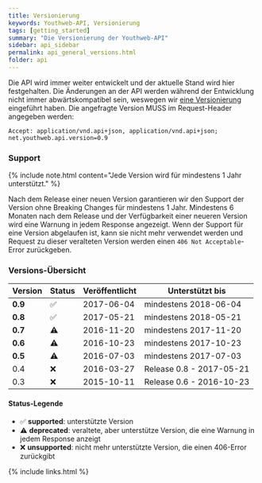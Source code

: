 ```yaml
---
title: Versionierung
keywords: Youthweb-API, Versionierung
tags: [getting_started]
summary: "Die Versionierung der Youthweb-API"
sidebar: api_sidebar
permalink: api_general_versions.html
folder: api
---
```


Die API wird immer weiter entwickelt und der aktuelle Stand wird hier festgehalten. Die Änderungen an der API werden während der Entwicklung nicht immer abwärtskompatibel sein, weswegen wir [eine Versionierung](http://semver.org/) eingeführt haben. Die angefragte Version MUSS im Request-Header angegeben werden:

`Accept: application/vnd.api+json, application/vnd.api+json; net.youthweb.api.version=0.9`

### Support

{% include note.html content="Jede Version wird für mindestens 1 Jahr unterstützt." %}

Nach dem Release einer neuen Version garantieren wir den Support der Version ohne Breaking Changes für mindestens 1 Jahr. Mindestens 6 Monaten nach dem Release und der Verfügbarkeit einer neueren Version wird eine Warnung in jedem Response angezeigt. Wenn der Support für eine Version abgelaufen ist, kann sie nicht mehr verwendet werden und Request zu dieser veralteten Version werden einen `406 Not Acceptable`-Error zurückgeben.

### Versions-Übersicht

| Version | Status             | Veröffentlicht | Unterstützt bis          |
|---------|--------------------|----------------|--------------------------|
| **0.9** | :white_check_mark: | 2017-06-04     | mindestens 2018-06-04    |
| **0.8** | :white_check_mark: | 2017-05-21     | mindestens 2018-05-21    |
| **0.7** | :warning:          | 2016-11-20     | mindestens 2017-11-20    |
| **0.6** | :warning:          | 2016-10-23     | mindestens 2017-10-23    |
| **0.5** | :warning:          | 2016-07-03     | mindestens 2017-07-03    |
| 0.4     | :x:                | 2016-03-27     | Release 0.8 - 2017-05-21 |
| 0.3     | :x:                | 2015-10-11     | Release 0.6 - 2016-10-23 |

#### Status-Legende

- :white_check_mark: **supported**: unterstützte Version
- :warning: **deprecated**: veraltete, aber unterstütze Version, die eine Warnung in jedem Response anzeigt
- :x: **unsupported**: nicht mehr unterstützte Version, die einen 406-Error zurückgibt

{% include links.html %}
